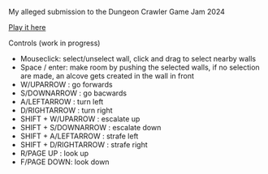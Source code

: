 My alleged submission to the Dungeon Crawler Game Jam 2024

[Play it here](https://eefano.github.io/dungcraw24/)

Controls (work in progress)

- Mouseclick: select/unselect wall, click and drag to select nearby walls
- Space / enter: make room by pushing the selected walls,
    if no selection are made, an alcove gets created in the wall in front
- W/UPARROW : go forwards 
- S/DOWNARROW : go bacwards
- A/LEFTARROW : turn left
- D/RIGHTARROW : turn right
- SHIFT + W/UPARROW : escalate up
- SHIFT + S/DOWNARROW : escalate down
- SHIFT + A/LEFTARROW : strafe left
- SHIFT + D/RIGHTARROW : strafe right
- R/PAGE UP : look up
- F/PAGE DOWN: look down


